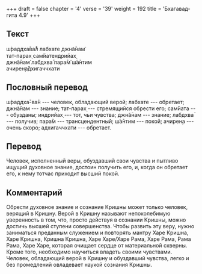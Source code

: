 +++
draft = false
chapter = '4'
verse = '39'
weight = 192
title = 'Бхагавад-гита 4.9'
+++
## Текст

ш́раддха̄ва̄л̐ лабхате джн̃а̄нам̇  
тат-парах̣ сам̇йатендрийах̣  
джн̃а̄нам̇ лабдхва̄ пара̄м̇ ш́а̄нтим  
ачирен̣а̄дхигаччхати

## Пословный перевод

ш́раддха̄-ва̄н --- человек, обладающий верой; лабхате --- обретает; джн̃а̄нам
--- знание; тат-парах̣ --- стремящийся обрести его; сам̇йата --- обузданы;
индрийах̣ --- тот, чьи чувства; джн̃а̄нам --- знание; лабдхва̄ --- получив;
пара̄м --- трансцендентный; ш́а̄нтим --- покой; ачирен̣а --- очень скоро;
адхигаччхати --- обретает.

## Перевод

Человек, исполненный веры, обуздавший свои чувства и пытливо ищущий
духовное знание, достоин получить его, и, когда он обретает его, к нему
тотчас приходит высший покой.

## Комментарий

Обрести духовное знание и сознание Кришны может только человек, верящий
в Кришну. Верой в Кришну называют непоколебимую уверенность в том, что,
просто действуя в сознании Кришны, можно достичь высшей ступени
совершенства. Чтобы развить эту веру, нужно заниматься преданным
служением и повторять мантру Харе Кришна, Харе Кришна, Кришна Кришна,
Харе Харе/Харе Рама, Харе Рама, Рама Рама, Харе Харе, которая очищает
сердце от материальной скверны. Кроме того, необходимо научиться владеть
своими чувствами. Человек, обладающий верой в Кришну и обуздавший
чувства, легко и без промедлений овладевает наукой сознания Кришны.
